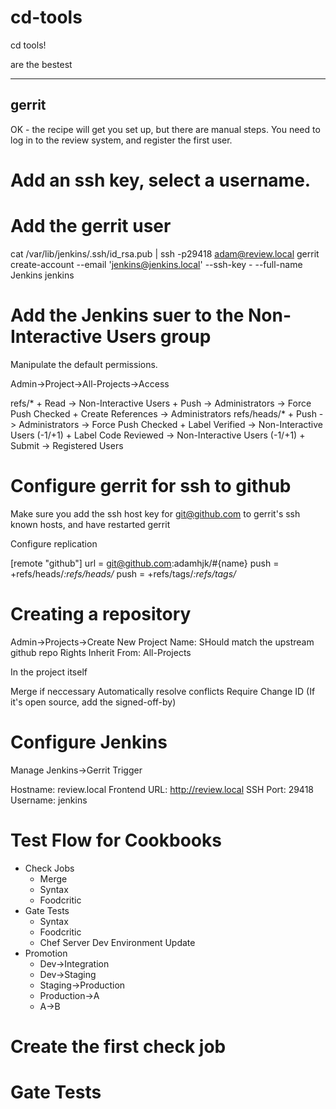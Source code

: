 cd-tools
========

cd tools!

are the bestest

------
gerrit
------

OK - the recipe will get you set up, but there are manual steps. You need to log in to the review system, and register the first user.

# Add an ssh key, select a username.

# Add the gerrit user

  cat /var/lib/jenkins/.ssh/id_rsa.pub | ssh -p29418 adam@review.local gerrit create-account --email 'jenkins@jenkins.local' --ssh-key - --full-name Jenkins jenkins

# Add the Jenkins suer to the Non-Interactive Users group

Manipulate the default permissions.

Admin->Project->All-Projects->Access

  refs/*
    + Read -> Non-Interactive Users
    + Push -> Administrators -> Force Push Checked
    + Create References -> Administrators
  refs/heads/*
    + Push -> Administrators -> Force Push Checked
    + Label Verified -> Non-Interactive Users (-1/+1)
    + Label Code Reviewed -> Non-Interactive Users (-1/+1)
    + Submit -> Registered Users


# Configure gerrit for ssh to github

Make sure you add the ssh host key for git@github.com to gerrit's ssh known hosts, and have restarted gerrit

Configure replication

[remote "github"]
  url = git@github.com:adamhjk/#{name}
  push = +refs/heads/*:refs/heads/*
  push = +refs/tags/*:refs/tags/*

# Creating a repository

Admin->Projects->Create New Project
Name: SHould match the upstream github repo
Rights Inherit From: All-Projects

In the project itself

  Merge if neccessary
  Automatically resolve conflicts
  Require Change ID
  (If it's open source, add the signed-off-by)

# Configure Jenkins

Manage Jenkins->Gerrit Trigger
  
  Hostname: review.local
  Frontend URL: http://review.local
  SSH Port: 29418
  Username: jenkins

# Test Flow for Cookbooks

- Check Jobs
  - Merge
  - Syntax
  - Foodcritic
- Gate Tests
  - Syntax
  - Foodcritic
  - Chef Server Dev Environment Update
- Promotion
  - Dev->Integration
  - Dev->Staging
  - Staging->Production
  - Production->A
  - A->B

# Create the first check job

# Gate Tests

